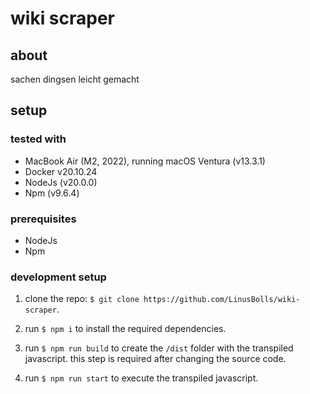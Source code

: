 # wiki scraper

## about
sachen dingsen leicht gemacht

## setup

### tested with
- MacBook Air (M2, 2022), running macOS Ventura (v13.3.1)
- Docker v20.10.24
- NodeJs (v20.0.0)
- Npm (v9.6.4)

### prerequisites
- NodeJs
- Npm

### development setup
1. clone the repo: `$ git clone https://github.com/LinusBolls/wiki-scraper`.

2. run `$ npm i` to install the required dependencies.

3. run `$ npm run build` to create the `/dist` folder with the transpiled javascript. this step is required after changing the source code.

4. run `$ npm run start` to execute the transpiled javascript.